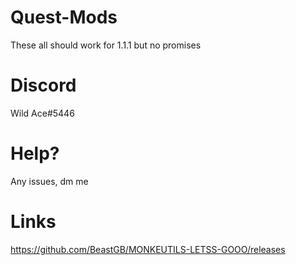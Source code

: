 # Quest-Mods
These all should work for 1.1.1 but no promises
 
# Discord
Wild Ace#5446

# Help?
Any issues, dm me

# Links
https://github.com/BeastGB/MONKEUTILS-LETSS-GOOO/releases

